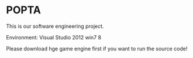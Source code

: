 # POPTA
This is our software engineering project.

Environment:  Visual Studio 2012   win7 8

Please download hge game engine first if you want to run the source code!

